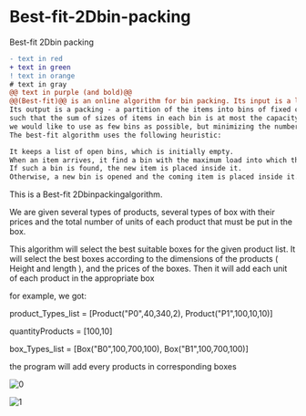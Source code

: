 # Best-fit-2Dbin-packing
Best-fit 2Dbin packing



```diff
- text in red
+ text in green
! text in orange
# text in gray
@@ text in purple (and bold)@@
@@(Best-fit)@@ is an online algorithm for bin packing. Its input is a list of items of different sizes. 
Its output is a packing - a partition of the items into bins of fixed capacity, 
such that the sum of sizes of items in each bin is at most the capacity. Ideally, 
we would like to use as few bins as possible, but minimizing the number of bins is an NP-hard problem. 
The best-fit algorithm uses the following heuristic:

It keeps a list of open bins, which is initially empty.
When an item arrives, it find a bin with the maximum load into which the item can fit, if any.
If such a bin is found, the new item is placed inside it.
Otherwise, a new bin is opened and the coming item is placed inside it.
```

This is a Best-fit 2Dbinpackingalgorithm.

We are given several types of products, several types of box with their prices and the total number of units of each product that must be put in the box.

This algorithm will select the best suitable boxes for the given product list. It will select the best boxes according to the dimensions of the products ( Height and length ), and the prices of the boxes.
Then it will add each unit of each product in the appropriate box

for example, we got:

product_Types_list = [Product("P0",40,340,2), Product("P1",100,10,10)]

quantityProducts = [100,10]

box_Types_list = [Box("B0",100,700,100), Box("B1",100,700,100)]


the program will add every products in corresponding boxes

![0](https://user-images.githubusercontent.com/63113307/155463805-c6bda98b-5b38-4fe2-b127-c5c586c90e07.jpg)


![1](https://user-images.githubusercontent.com/63113307/155463817-5ce051fa-c510-413f-93cb-f54e23698334.jpg)


